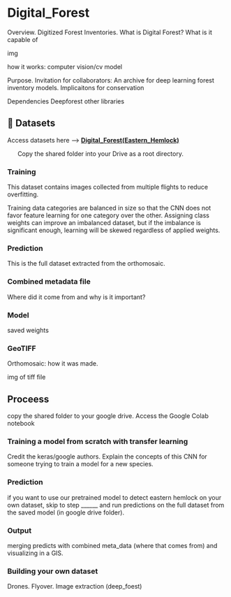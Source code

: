 # Digital_Forest
Overview. Digitized Forest Inventories. What is Digital Forest? What is it capable of

img

how it works: computer vision/cv model 

Purpose. Invitation for collaborators: An archive for deep learning forest inventory models. Implicaitons for conservation

Dependencies
Deepforest
other libraries


## 📁 Datasets

Access datasets here --> [**Digital_Forest(Eastern_Hemlock)**](https://drive.google.com/drive/folders/1v7P8ayvgNeTtqQJLFxYiCn26fgUE1_lM)

&nbsp; &nbsp; &nbsp; Copy the shared folder into your Drive as a root directory. 

### Training
This dataset contains images collected from multiple flights to reduce overfitting.

Training data categories are balanced in size so that the CNN does not favor feature learning for one category over the other. Assigning class weights can improve an imbalanced dataset, but if the imbalance is significant enough, learning will be skewed regardless of applied weights. 
   
### Prediction 
This is the full dataset extracted from the orthomosaic. 

### Combined metadata file
Where did it come from and why is it important? 
### Model
saved weights

### GeoTIFF
Orthomosaic: how it was made.

img of tiff file


## Proceess

copy the shared folder to your google drive. Access the Google Colab notebook

### Training a model from scratch with transfer learning
Credit the keras/google authors. Explain the concepts of this CNN for someone trying to train a model for a new species. 
### Prediction
if you want to use our pretrained model to detect eastern hemlock on your own dataset, skip to step ______ and run predictions on the full dataset from the saved model (in google drive folder). 
### Output
merging predicts with combined meta_data (where that comes from) and visualizing in a GIS. 
### Building your own dataset
Drones. Flyover. Image extraction (deep_foest)

